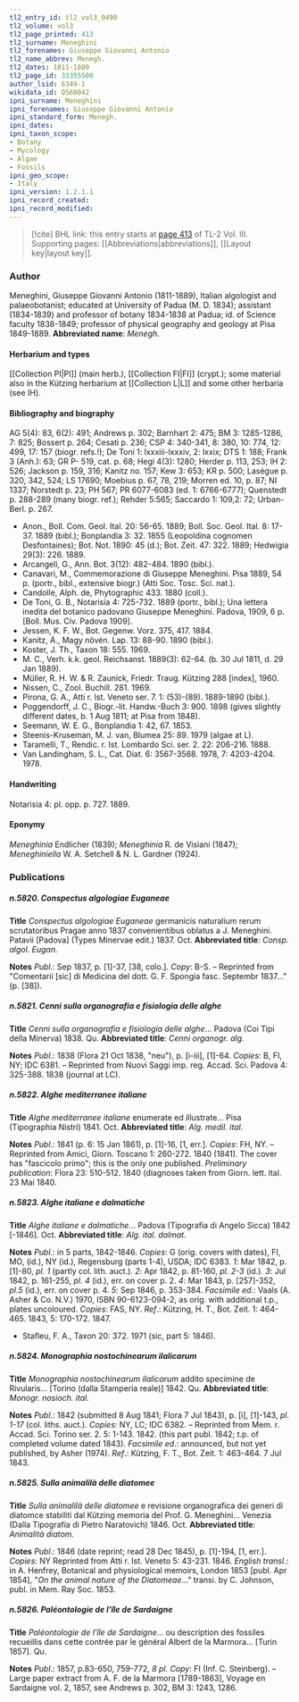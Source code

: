 ```yaml
---
tl2_entry_id: tl2_vol3_0490
tl2_volume: vol3
tl2_page_printed: 413
tl2_surname: Meneghini
tl2_forenames: Giuseppe Giovanni Antonio
tl2_name_abbrev: Menegh.
tl2_dates: 1811-1889
tl2_page_id: 33355500
author_lsid: 6349-1
wikidata_id: Q560042
ipni_surname: Meneghini
ipni_forenames: Giuseppe Giovanni Antonio
ipni_standard_form: Menegh.
ipni_dates: 
ipni_taxon_scope: 
- Botany
- Mycology
- Algae
- Fossils
ipni_geo_scope: 
- Italy
ipni_version: 1.2.1.1
ipni_record_created: 
ipni_record_modified:
---
```



> [!cite] BHL link: this entry starts at [page 413](https://www.biodiversitylibrary.org/page/33355500) of TL-2 Vol. III.
> Supporting pages: [[Abbreviations|abbreviations]], [[Layout key|layout key]].

### Author

Meneghini, Giuseppe Giovanni Antonio (1811-1889), Italian algologist and palaeobotanist; educated at University of Padua (M. D. 1834); assistant (1834-1839) and professor of botany 1834-1838 at Padua; id. of Science faculty 1838-1849; professor of physical geography and geology at Pisa 1849-1889. 
**Abbreviated name**: *Menegh.*

#### Herbarium and types

[[Collection PI|PI]] (main herb.), [[Collection FI|FI]] (crypt.); some material also in the Kützing herbarium at [[Collection L|L]] and some other herbaria (see IH).

#### Bibliography and biography

AG 5(4): 83, 6(2): 491; Andrews p. 302; Barnhart 2: 475; BM 3: 1285-1286, 7: 825; Bossert p. 264; Cesati p. 236; CSP 4: 340-341, 8: 380, 10: 774, 12: 499, 17: 157 (biogr. refs.!); De Toni 1: lxxxiii-lxxxiv, 2: lxxix; DTS 1: 188; Frank 3 (Anh.): 63; GR P- 519, cat. p. 68; Hegi 4(3): 1280; Herder p. 113, 253; IH 2: 526; Jackson p. 159, 316; Kanitz no. 157; Kew 3: 653; KR p. 500; Lasègue p. 320, 342, 524; LS 17690; Moebius p. 67, 78, 219; Morren ed. 10, p. 87; NI 1337; Norstedt p. 23; PH 567; PR 6077-6083 (ed. 1: 6766-6777); Quenstedt p. 288-289 (many biogr. ref.); Rehder 5:565; Saccardo 1: 109,2: 72; Urban-Berl. p. 267.
- Anon., Boll. Com. Geol. Ital. 20: 56-65. 1889; Boll. Soc. Geol. Ital. 8: 17-37. 1889 (bibl.); Bonplandia 3: 32. 1855 (Leopoldina cognomen Desfontaines); Bot. Not. 1890: 45 (d.); Bot. Zeit. 47: 322. 1889; Hedwigia 29(3): 226. 1889.
- Arcangeli, G., Ann. Bot. 3(12): 482-484. 1890 (bibl.).
- Canavari, M., Commemorazione di Giuseppe Meneghini. Pisa 1889, 54 p. (portr., bibl., extensive biogr.) (Atti Soc. Tosc. Sci. nat.).
- Candolle, Alph. de, Phytographic 433. 1880 (coll.).
- De Toni, G. B., Notarisia 4: 725-732. 1889 (portr., bibl.); Una lettera inedita del botanico padovano Giuseppe Meneghini. Padova, 1909, 6 p. \[Boll. Mus. Civ. Padova 1909\].
- Jessen, K. F. W., Bot. Gegenw. Vorz. 375, 417. 1884.
- Kanitz, Á., Magy növén. Lap. 13: 88-90. 1890 (bibl.).
- Koster, J. Th., Taxon 18: 555. 1969.
- M. C., Verh. k.k. geol. Reichsanst. 1889(3): 62-64. (b. 30 Jul 1811, d. 29 Jan 1889).
- Müller, R. H. W. & R. Zaunick, Friedr. Traug. Kützing 288 \[index\], 1960.
- Nissen, C., Zool. Buchill. 281. 1969.
- Pirona, G. A., Atti r. Ist. Veneto ser. 7. 1: (53)-(89). 1889-1890 (bibl.).
- Poggendorff, J. C., Biogr.-lit. Handw.-Buch 3: 900. 1898 (gives slightly different dates, b. 1 Aug 1811; at Pisa from 1848).
- Seemann, W. E. G., Bonplandia 1: 42, 67. 1853.
- Steenis-Kruseman, M. J. van, Blumea 25: 89. 1979 (algae at L).
- Taramelli, T., Rendic. r. Ist. Lombardo Sci. ser. 2. 22: 206-216. 1888.
- Van Landingham, S. L., Cat. Diat. 6: 3567-3568. 1978, 7: 4203-4204. 1978.

#### Handwriting

Notarisia 4: pl. opp. p. 727. 1889.

#### Eponymy

*Meneghinia* Endlicher (1839); *Meneghinia* R. de Visiani (1847); *Meneghiniella* W. A. Setchell & N. L. Gardner (1924).

### Publications

##### n.5820. Conspectus algologiae Euganeae

**Title**
*Conspectus algologiae Euganeae* germanicis naturalium rerum scrutatoribus Pragae anno 1837 convenientibus oblatus a J. Meneghini. Patavii \[Padova\] (Types Minervae edit.) 1837. Oct.
**Abbreviated title**: *Consp. algol. Eugan.*

**Notes**
*Publ*.: Sep 1837, p. \[1\]-37, \[38, colo.\]. *Copy*: B-S. – Reprinted from "Comentarii \[sic\] di Medicina del dott. G. F. Spongia fasc. Septembr 1837..." (p. \[38\]).

##### n.5821. Cenni sulla organografia e fisiologia delle alghe

**Title**
*Cenni sulla organografia e fisiologia delle alghe*... Padova (Coi Tipi della Minerva) 1838. Qu.
**Abbreviated title**: *Cenni organogr. alg.*

**Notes**
*Publ*.: 1838 (Flora 21 Oct 1838, "neu"), p. \[i-iii\], \[1\]-64. *Copies*: B, FI, NY; IDC 6381. – Reprinted from Nuovi Saggi imp. reg. Accad. Sci. Padova 4: 325-388. 1838 (journal at LC).

##### n.5822. Alghe mediterranee italiane

**Title**
*Alghe mediterranee italiane* enumerate ed illustrate... Pisa (Tipographia Nistri) 1841. Oct.
**Abbreviated title**: *Alg. medil. ital.*

**Notes**
*Publ*.: 1841 (p. 6: 15 Jan 1861), p. \[1\]-16, \[1, err.\]. *Copies*: FH, NY. – Reprinted from Amici, Giorn. Toscano 1: 260-272. 1840 (1841). The cover has "fascicolo primo"; this is the only one published.
*Preliminary publication*: Flora 23: 510-512. 1840 (diagnoses taken from Giorn. lett. ital. 23 Mai 1840.

##### n.5823. Alghe italiane e dalmatiche

**Title**
*Alghe italiane e dalmatiche*... Padova (Tipografia di Angelo Sicca) 1842 \[-1846\]. Oct.
**Abbreviated title**: *Alg. ital. dalmat.*

**Notes**
*Publ*.: in 5 parts, 1842-1846. *Copies*: G (orig. covers with dates), FI, MO, (id.), NY (id.), Regensburg (parts 1-4), USDA; IDC 6383.
*1*: Mar 1842, p. \[1\]-80, *pl. 1* (partly col. lith. auct.).
*2*: Apr 1842, p. 81-160, *pl. 2-3* (id.).
*3*: Jul 1842, p. 161-255, *pl. 4* (id.), err. on cover p. 2.
*4*: Mar 1843, p. \[257\]-352, *pl.5* (id.), err. on cover p. 4.
*5*: Sep 1846, p. 353-384.
*Facsimile ed*.: Vaals (A. Asher & Co. N.V.) 1970, ISBN 90-6123-094-2, as orig. with additional t.p., plates uncoloured. *Copies*: FAS, NY.
*Ref*.: Kützing, H. T., Bot. Zeit. 1: 464-465. 1843, 5: 170-172. 1847.
- Stafleu, F. A., Taxon 20: 372. 1971 (sic, part 5: 1846).

##### n.5824. Monographia nostochinearum ilalicarum

**Title**
*Monographia nostochinearum ilalicarum* addito specimine de Rivularis... \[Torino (dalla Stamperia reale)\] 1842. Qu.
**Abbreviated title**: *Monogr. nosioch. ital.*

**Notes**
*Publ*.: 1842 (submitted 8 Aug 1841; Flora 7 Jul 1843), p. \[i\], \[1\]-143, *pl. 1-17* (col. liths. auct.). *Copies*: NY, LC; IDC 6382. – Reprinted from Mem. r. Accad. Sci. Torino ser. 2. 5: 1-143. 1842. (this part publ. 1842; t.p. of completed volume dated 1843).
*Facsimile ed*.: announced, but not yet published, by Asher (1974).
*Ref*.: Kützing, F. T., Bot. Zeit. 1: 463-464. 7 Jul 1843.

##### n.5825. Sulla animalilà delle diatomee

**Title**
*Sulla animalilà delle diatomee* e revisione organografica dei generi di diatomce stabiliti dal Kützing memoria del Prof. G. Meneghini... Venezia (Dalla Tipografia di Pietro Naratovich) 1846. Oct.
**Abbreviated title**: *Animalità diatom.*

**Notes**
*Publ*.: 1846 (date reprint; read 28 Dec 1845), p. \[1\]-194, \[1, err.\]. *Copies*: NY Reprinted from Atti r. Ist. Veneto 5: 43-231. 1846.
*English transl*.: in A. Henfrey, Botanical and physiological memoirs, London 1853 \[publ. Apr 1854\], "*On the animal nature of the Diatomeae*..." transi. by C. Johnson, publ. in Mem. Ray Soc. 1853.

##### n.5826. Paléontologie de l'île de Sardaigne

**Title**
*Paléontologie de l'île de Sardaigne*... ou description des fossiles recueillis dans cette contrée par le général Albert de la Marmora... \[Turin 1857\]. Qu.

**Notes**
*Publ*.: 1857, p.83-650, 759-772, *8 pl. Copy*: FI (Inf. C. Steinberg). – Large paper extract from A. F. de la Marmora \[1789-1863\], Voyage en Sardaigne vol. 2, 1857, see Andrews p. 302, BM 3: 1243, 1286.

